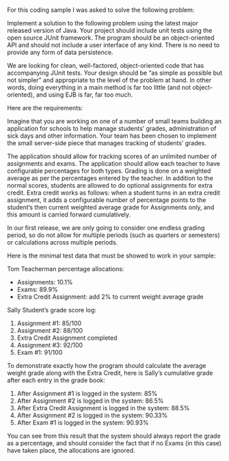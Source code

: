 For this coding sample I was asked to solve the following problem:

Implement a solution to the following problem using the latest major released version of Java. Your project should
include unit tests using the open source JUnit framework. The program should be an object-oriented API and should not
include a user interface of any kind. There is no need to provide any form of data persistence.

We are looking for clean, well-factored, object-oriented code that has accompanying JUnit tests. Your design should be
“as simple as possible but not simpler” and appropriate to the level of the problem at hand. In other words, doing
everything in a main method is far too little (and not object-oriented), and using EJB is far, far too much.

Here are the requirements:

Imagine that you are working on one of a number of small teams building an application for schools to help manage
students’ grades, administration of sick days and other information. Your team has been chosen to implement the small
server-side piece that manages tracking of students’ grades.

The application should allow for tracking scores of an unlimited number of assignments and exams. The application should
allow each teacher to have configurable percentages for both types. Grading is done on a weighted average as per the
percentages entered by the teacher. In addition to the normal scores, students are allowed to do optional assignments
for extra credit. Extra credit works as follows: when a student turns in an extra credit assignment, it adds a
configurable number of percentage points to the student’s then current weighted average grade for Assignments only, and
this amount is carried forward cumulatively.

In our first release, we are only going to consider one endless grading period, so do not allow for multiple periods
(such as quarters or semesters) or calculations across multiple periods.

Here is the minimal test data that must be showed to work in your sample:

Tom Teacherman percentage allocations:

* Assignments: 10.1%
* Exams: 89.9%
* Extra Credit Assignment: add 2% to current weight average grade

Sally Student’s grade score log:

1. Assignment #1: 85/100
2. Assignment #2: 88/100
3. Extra Credit Assignment completed
4. Assignment #3: 92/100
5. Exam #1: 91/100

To demonstrate exactly how the program should calculate the average weight grade along with the Extra Credit, here is
Sally’s cumulative grade after each entry in the grade book:

1. After Assignment #1 is logged in the system: 85%
2. After Assignment #2 is logged in the system: 86.5%
3. After Extra Credit Assignment is logged in the system: 88.5%
4. After Assignment #2 is logged in the system: 90.33%
5. After Exam #1 is logged in the system: 90.93%

You can see from this result that the system should always report the grade as a percentage, and should consider the
fact that if no Exams (in this case) have taken place, the allocations are ignored.